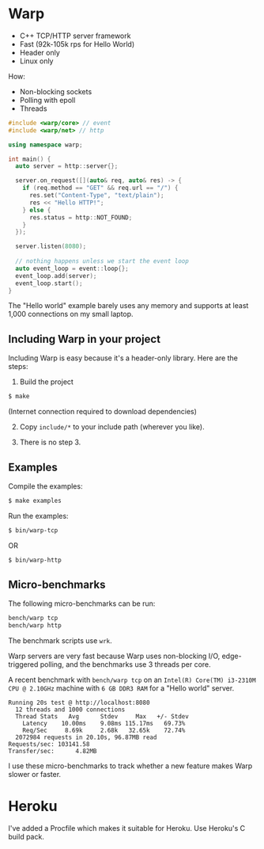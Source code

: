 # Warp

- C++ TCP/HTTP server framework
- Fast (92k-105k rps for Hello World)
- Header only
- Linux only

How:

- Non-blocking sockets
- Polling with epoll
- Threads

```c++
#include <warp/core> // event
#include <warp/net> // http

using namespace warp;

int main() {
  auto server = http::server{};

  server.on_request([](auto& req, auto& res) -> {
    if (req.method == "GET" && req.url == "/") {
      res.set("Content-Type", "text/plain");
      res << "Hello HTTP!";
    } else {
      res.status = http::NOT_FOUND;
    }
  });

  server.listen(8080);
  
  // nothing happens unless we start the event loop
  auto event_loop = event::loop{};
  event_loop.add(server);
  event_loop.start();
}
```

The "Hello world" example barely uses any memory and supports at least 1,000 connections on my small laptop.

## Including Warp in your project

Including Warp is easy because it's a header-only library. Here are the steps:

1. Build the project

```sh
$ make
```

(Internet connection required to download dependencies)

2. Copy `include/*` to your include path (wherever you like).

3. There is no step 3.

## Examples

Compile the examples:

```sh
$ make examples
```

Run the examples:

```sh
$ bin/warp-tcp
```

OR

```sh
$ bin/warp-http
```

## Micro-benchmarks

The following micro-benchmarks can be run:

```sh
bench/warp tcp
bench/warp http
```

The benchmark scripts use `wrk`.

Warp servers are very fast because Warp uses non-blocking I/O, edge-triggered polling, and the benchmarks use 3 threads per core.

A recent benchmark with `bench/warp tcp` on an `Intel(R) Core(TM) i3-2310M CPU @ 2.10GHz` machine with `6 GB DDR3 RAM` for a "Hello world" server.

```
Running 20s test @ http://localhost:8080
  12 threads and 1000 connections
  Thread Stats   Avg      Stdev     Max   +/- Stdev
    Latency    10.00ms    9.08ms 115.17ms   69.73%
    Req/Sec     8.69k     2.68k   32.65k    72.74%
  2072984 requests in 20.10s, 96.87MB read
Requests/sec: 103141.58
Transfer/sec:      4.82MB
```

I use these micro-benchmarks to track whether a new feature makes Warp slower or faster.

# Heroku

I've added a Procfile which makes it suitable for Heroku. Use Heroku's C build pack.